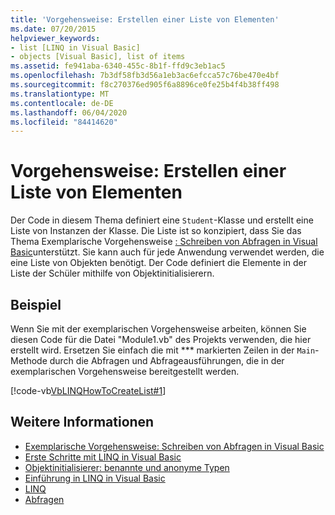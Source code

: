 ```yaml
---
title: 'Vorgehensweise: Erstellen einer Liste von Elementen'
ms.date: 07/20/2015
helpviewer_keywords:
- list [LINQ in Visual Basic]
- objects [Visual Basic], list of items
ms.assetid: fe941aba-6340-455c-8b1f-ffd9c3eb1ac5
ms.openlocfilehash: 7b3df58fb3d56a1eb3ac6efcca57c76be470e4bf
ms.sourcegitcommit: f8c270376ed905f6a8896ce0fe25b4f4b38ff498
ms.translationtype: MT
ms.contentlocale: de-DE
ms.lasthandoff: 06/04/2020
ms.locfileid: "84414620"
---
```

# <a name="how-to-create-a-list-of-items"></a>Vorgehensweise: Erstellen einer Liste von Elementen
Der Code in diesem Thema definiert eine `Student`-Klasse und erstellt eine Liste von Instanzen der Klasse. Die Liste ist so konzipiert, dass Sie das Thema Exemplarische Vorgehensweise [: Schreiben von Abfragen in Visual Basic](walkthrough-writing-queries.md)unterstützt. Sie kann auch für jede Anwendung verwendet werden, die eine Liste von Objekten benötigt. Der Code definiert die Elemente in der Liste der Schüler mithilfe von Objektinitialisierern.  
  
## <a name="example"></a>Beispiel  
 Wenn Sie mit der exemplarischen Vorgehensweise arbeiten, können Sie diesen Code für die Datei "Module1.vb" des Projekts verwenden, die hier erstellt wird. Ersetzen Sie einfach die mit *** markierten Zeilen in der `Main`-Methode durch die Abfragen und Abfrageausführungen, die in der exemplarischen Vorgehensweise bereitgestellt werden.  
  
 [!code-vb[VbLINQHowToCreateList#1](~/samples/snippets/visualbasic/VS_Snippets_VBCSharp/VbLINQHowToCreateList/VB/Class1.vb#1)]  
  
## <a name="see-also"></a>Weitere Informationen

- [Exemplarische Vorgehensweise: Schreiben von Abfragen in Visual Basic](walkthrough-writing-queries.md)
- [Erste Schritte mit LINQ in Visual Basic](getting-started-with-linq.md)
- [Objektinitialisierer: benannte und anonyme Typen](../../language-features/objects-and-classes/object-initializers-named-and-anonymous-types.md)
- [Einführung in LINQ in Visual Basic](../../language-features/linq/introduction-to-linq.md)
- [LINQ](../../language-features/linq/index.md)
- [Abfragen](../../../language-reference/queries/index.md)
